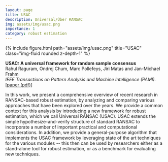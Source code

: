 ```yaml
---
layout: page
title: USAC
description: Universal/Über RANSAC
img: assets/img/usac.png
importance: 1
category: robust estimation
---
```


<div class="row">
    <div class="col-sm mt-3 mt-md-0">
        {% include figure.html path="assets/img/usac.png" title="USAC" class="img-fluid rounded z-depth-1" %}
    </div>
</div>

<b>USAC: A universal framework for random sample consensus</b><br>
Rahul Raguram, Ondrej Chum, Marc Pollefeys, Jiri Matas and Jan-Michael Frahm<br>
<i>IEEE Transactions on Pattern Analysis and Machine Intelligence (PAMI).</i>
[<a href="assets/pdf/RaguramPAMI13.pdf">paper (pdf)</a>] 

In this work, we present a comprehensive overview of recent research in RANSAC-based robust estimation, by analyzing and comparing various approaches that have been explored over the years. We provide a common context for this analysis by introducing a new framework for robust estimation, which we call Universal RANSAC (USAC). USAC extends the simple hypothesize-and-verify structure of standard RANSAC to incorporate a number of important practical and computational considerations. In addition, we provide a general-purpose algorithm that implements the USAC framework by leveraging state of the art techniques for the various modules -- this then can be used by researchers either as a stand-alone tool for robust estimation, or as a benchmark for evaluating new techniques.


